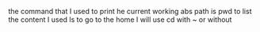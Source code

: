the command that I used to print he current working abs path is pwd
to list the content I used ls
to go to the home I will use cd with ~ or without
